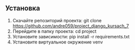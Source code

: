 ## Установка

1. Скачайте репозиторий проекта:
git clone https://github.com/andre059/project_django_kursach_7
2. Перейдите в папку проекта:
cd project
3. Установите зависимости:
pip install -r requirements.txt
4. Установите виртуальное окружение venv 
